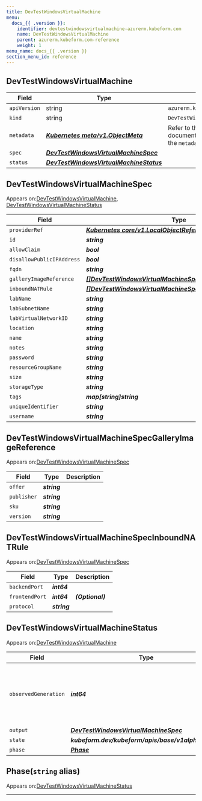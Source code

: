 ```yaml
---
title: DevTestWindowsVirtualMachine
menu:
  docs_{{ .version }}:
    identifier: devtestwindowsvirtualmachine-azurerm.kubeform.com
    name: DevTestWindowsVirtualMachine
    parent: azurerm.kubeform.com-reference
    weight: 1
menu_name: docs_{{ .version }}
section_menu_id: reference
---
```


## DevTestWindowsVirtualMachine
| Field | Type | Description |
| ------ | ----- | ----------- |
| `apiVersion` | string | `azurerm.kubeform.com/v1alpha1` |
|    `kind` | string | `DevTestWindowsVirtualMachine` |
| `metadata` | ***[Kubernetes meta/v1.ObjectMeta](https://kubernetes.io/docs/reference/generated/kubernetes-api/v1.13/#objectmeta-v1-meta)***|Refer to the Kubernetes API documentation for the fields of the `metadata` field.|
| `spec` | ***[DevTestWindowsVirtualMachineSpec](#devtestwindowsvirtualmachinespec)***||
| `status` | ***[DevTestWindowsVirtualMachineStatus](#devtestwindowsvirtualmachinestatus)***||
## DevTestWindowsVirtualMachineSpec

Appears on:[DevTestWindowsVirtualMachine](#devtestwindowsvirtualmachine), [DevTestWindowsVirtualMachineStatus](#devtestwindowsvirtualmachinestatus)

| Field | Type | Description |
| ------ | ----- | ----------- |
| `providerRef` | ***[Kubernetes core/v1.LocalObjectReference](https://kubernetes.io/docs/reference/generated/kubernetes-api/v1.13/#localobjectreference-v1-core)***||
| `id` | ***string***||
| `allowClaim` | ***bool***| ***(Optional)*** |
| `disallowPublicIPAddress` | ***bool***| ***(Optional)*** |
| `fqdn` | ***string***| ***(Optional)*** |
| `galleryImageReference` | ***[[]DevTestWindowsVirtualMachineSpecGalleryImageReference](#devtestwindowsvirtualmachinespecgalleryimagereference)***||
| `inboundNATRule` | ***[[]DevTestWindowsVirtualMachineSpecInboundNATRule](#devtestwindowsvirtualmachinespecinboundnatrule)***| ***(Optional)*** |
| `labName` | ***string***||
| `labSubnetName` | ***string***||
| `labVirtualNetworkID` | ***string***||
| `location` | ***string***||
| `name` | ***string***||
| `notes` | ***string***| ***(Optional)*** |
| `password` | ***string***||
| `resourceGroupName` | ***string***||
| `size` | ***string***||
| `storageType` | ***string***||
| `tags` | ***map[string]string***| ***(Optional)*** |
| `uniqueIdentifier` | ***string***| ***(Optional)*** |
| `username` | ***string***||
## DevTestWindowsVirtualMachineSpecGalleryImageReference

Appears on:[DevTestWindowsVirtualMachineSpec](#devtestwindowsvirtualmachinespec)

| Field | Type | Description |
| ------ | ----- | ----------- |
| `offer` | ***string***||
| `publisher` | ***string***||
| `sku` | ***string***||
| `version` | ***string***||
## DevTestWindowsVirtualMachineSpecInboundNATRule

Appears on:[DevTestWindowsVirtualMachineSpec](#devtestwindowsvirtualmachinespec)

| Field | Type | Description |
| ------ | ----- | ----------- |
| `backendPort` | ***int64***||
| `frontendPort` | ***int64***| ***(Optional)*** |
| `protocol` | ***string***||
## DevTestWindowsVirtualMachineStatus

Appears on:[DevTestWindowsVirtualMachine](#devtestwindowsvirtualmachine)

| Field | Type | Description |
| ------ | ----- | ----------- |
| `observedGeneration` | ***int64***| ***(Optional)*** Resource generation, which is updated on mutation by the API Server.|
| `output` | ***[DevTestWindowsVirtualMachineSpec](#devtestwindowsvirtualmachinespec)***| ***(Optional)*** |
| `state` | ***kubeform.dev/kubeform/apis/base/v1alpha1.State***| ***(Optional)*** |
| `phase` | ***[Phase](#phase)***| ***(Optional)*** |
## Phase(`string` alias)

Appears on:[DevTestWindowsVirtualMachineStatus](#devtestwindowsvirtualmachinestatus)

---
